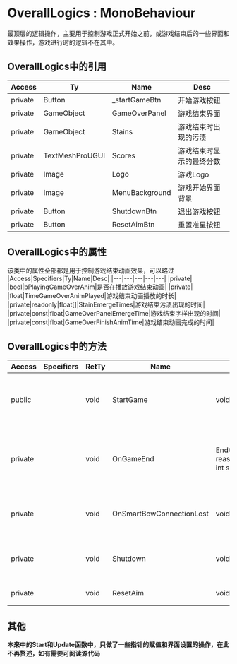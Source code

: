 # OverallLogics : MonoBehaviour
最顶层的逻辑操作，主要用于控制游戏正式开始之前，或游戏结束后的一些界面和效果操作，游戏进行时的逻辑不在其中。

## OverallLogics中的引用
|Access|Ty|Name|Desc|
|---|---|---|---|
|private|Button|_startGameBtn|开始游戏按钮|
|private|GameObject|GameOverPanel|游戏结束界面|
|private|GameObject|Stains|游戏结束时出现的污渍|
|private|TextMeshProUGUI|Scores|游戏结束时显示的最终分数|
|private|Image|Logo|游戏Logo|
|private|Image|MenuBackground|游戏开始界面背景|
|private|Button|ShutdownBtn|退出游戏按钮|
|private|Button|ResetAimBtn|重置准星按钮|

## OverallLogics中的属性
该类中的属性全部都是用于控制游戏结束动画效果，可以略过
|Access|Specifiers|Ty|Name|Desc|
|---|---|---|---|---|
|private| |bool|bPlayingGameOverAnim|是否在播放游戏结束动画|
|private| |float|TimeGameOverAnimPlayed|游戏结束动画播放的时长|
|private|readonly|float[]|StainEmergeTimes|游戏结束污渍出现的时间|
|private|const|float|GameOverPanelEmergeTime|游戏结束字样出现的时间|
|private|const|float|GameOverFinishAnimTime|游戏结束动画完成的时间|

## OverallLogics中的方法
|Access|Specifiers|RetTy|Name|Params|Desc|
|---|---|---|---|---|---|
|public| |void|StartGame|void|开始游戏，调用GamingManager中的开始游戏，并设置本对象中关联的界面元素|
|private| |void|OnGameEnd|EndGameReason reason<br/>int scores|游戏结束时触发的事件函数，绑定在GamingManager上，主要内容是正确显示界面|
|private| |void|OnSmartBowConnectionLost|void|智能弓箭连接丢失时触发的函数，目前只暂停游戏|
|private| |void|Shutdown|void|**关闭游戏，该函数需要在游戏整合时实现，目前留空**|
|private| |void|ResetAim|void|重置准心按钮函数|  

## 其他
**本来中的Start和Update函数中，只做了一些指针的赋值和界面设置的操作，在此不再赘述，如有需要可阅读源代码**
